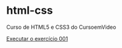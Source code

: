 # html-css
 Curso de HTML5 e CSS3 do CursoemVideo


<a href='https://github.com/leonardoclerton/html-css/blob/main/exercicios/ex001/index.html'>Executar o exercício 001</a>